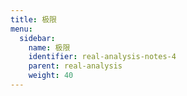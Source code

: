 ```yaml
---
title: 极限
menu:
  sidebar:
    name: 极限
    identifier: real-analysis-notes-4
    parent: real-analysis
    weight: 40
---
```


